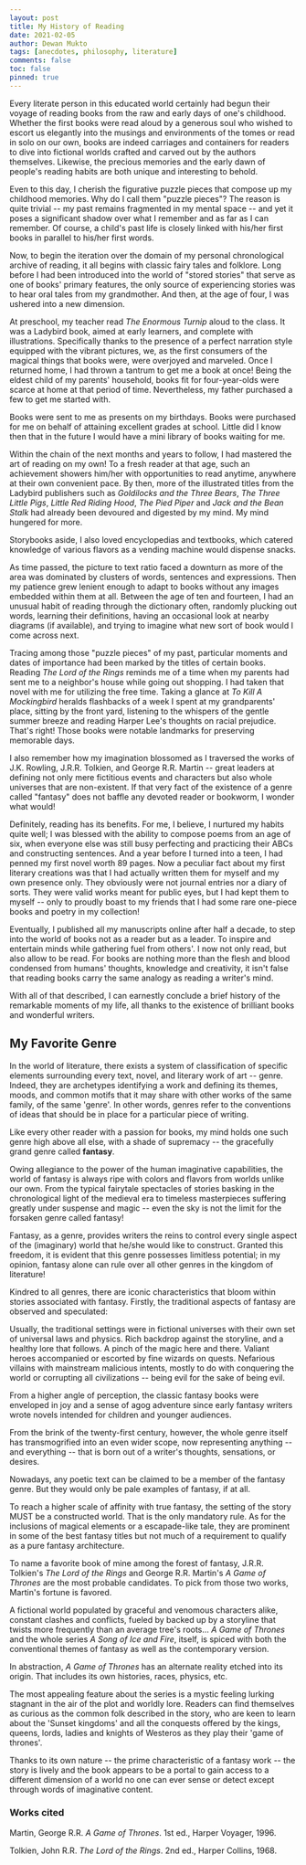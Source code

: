 ```yaml
---
layout: post
title: My History of Reading
date: 2021-02-05
author: Dewan Mukto
tags: [anecdotes, philosophy, literature]
comments: false
toc: false
pinned: true
---
```


Every literate person in this educated world certainly had begun their voyage of reading books from the raw and early days of one's childhood. Whether the first books were read aloud by a generous soul who wished to escort us elegantly into the musings and environments of the tomes or read in solo on our own, books are indeed carriages and containers for readers to dive into fictional worlds crafted and carved out by the authors themselves. Likewise, the precious memories and the early dawn of people's reading habits are both unique and interesting to behold.

Even to this day, I cherish the figurative puzzle pieces that compose up my childhood memories. Why do I call them "puzzle pieces"? The reason is quite trivial -- my past remains fragmented in my mental space -- and yet it poses a significant shadow over what I remember and as far as I can remember. Of course, a child's past life is closely linked with his/her first books in parallel to his/her first words.

Now, to begin the iteration over the domain of my personal chronological archive of reading, it all begins with classic fairy tales and folklore. Long before I had been introduced into the world of "stored stories" that serve as one of books' primary features, the only source of experiencing stories was to hear oral tales from my grandmother. And then, at the age of four, I was ushered into a new dimension.

At preschool, my teacher read *The Enormous Turnip* aloud to the class. It was a Ladybird book, aimed at early learners, and complete with illustrations. Specifically thanks to the presence of a perfect narration style equipped with the vibrant pictures, we, as the first consumers of the magical things that books were, were overjoyed and marveled. Once I returned home, I had thrown a tantrum to get me a book at once! Being the eldest child of my parents' household, books fit for four-year-olds were scarce at home at that period of time. Nevertheless, my father purchased a few to get me started with.

Books were sent to me as presents on my birthdays. Books were purchased for me on behalf of attaining excellent grades at school. Little did I know then that in the future I would have a mini library of books waiting for me.

Within the chain of the next months and years to follow, I had mastered the art of reading on my own! To a fresh reader at that age, such an achievement showers him/her with opportunities to read anytime, anywhere at their own convenient pace. By then, more of the illustrated titles from the Ladybird publishers such as *Goldilocks and the Three Bears*, *The Three Little Pigs*, *Little Red Riding Hood*, *The Pied Piper* and *Jack and the Bean Stalk* had already been devoured and digested by my mind. My mind hungered for more.

Storybooks aside, I also loved encyclopedias and textbooks, which catered knowledge of various flavors as a vending machine would dispense snacks.

As time passed, the picture to text ratio faced a downturn as more of the area was dominated by clusters of words, sentences and expressions. Then my patience grew lenient enough to adapt to books without any images embedded within them at all. Between the age of ten and fourteen, I had an unusual habit of reading through the dictionary often, randomly plucking out words, learning their definitions, having an occasional look at nearby diagrams (if available), and trying to imagine what new sort of book would I come across next.

Tracing among those "puzzle pieces" of my past, particular moments and dates of importance had been marked by the titles of certain books. Reading *The Lord of the Rings* reminds me of a time when my parents had sent me to a neighbor's house while going out shopping. I had taken that novel with me for utilizing the free time. Taking a glance at *To Kill A Mockingbird* heralds flashbacks of a week I spent at my grandparents' place, sitting by the front yard, listening to the whispers of the gentle summer breeze and reading Harper Lee's thoughts on racial prejudice. That's right! Those books were notable landmarks for preserving memorable days.

I also remember how my imagination blossomed as I traversed the works of J.K. Rowling, J.R.R. Tolkien, and George R.R. Martin -- great leaders at defining not only mere fictitious events and characters but also whole universes that are non-existent. If that very fact of the existence of a genre called "fantasy" does not baffle any devoted reader or bookworm, I wonder what would!

Definitely, reading has its benefits. For me, I believe, I nurtured my habits quite well; I was blessed with the ability to compose poems from an age of six, when everyone else was still busy perfecting and practicing their ABCs and constructing sentences. And a year before I turned into a teen, I had penned my first novel worth 89 pages. Now a peculiar fact about my first literary creations was that I had actually written them for myself and my own presence only. They obviously were not journal entries nor a diary of sorts. They were valid works meant for public eyes, but I had kept them to myself -- only to proudly boast to my friends that I had some rare one-piece books and poetry in my collection!

Eventually, I published all my manuscripts online after half a decade, to step into the world of books not as a reader but as a leader. To inspire and entertain minds while gathering fuel from others'. I now not only read, but also allow to be read. For books are nothing more than the flesh and blood condensed from humans' thoughts, knowledge and creativity, it isn't false that reading books carry the same analogy as reading a writer's mind.

With all of that described, I can earnestly conclude a brief history of the remarkable moments of my life, all thanks to the existence of brilliant books and wonderful writers.

## My Favorite Genre

In the world of literature, there exists a system of classification of specific elements surrounding every text, novel, and literary work of art -- genre. Indeed, they are archetypes identifying a work and defining its themes, moods, and common motifs that it may share with other works of the same family, of the same 'genre'. In other words, genres refer to the conventions of ideas that should be in place for a particular piece of writing.

Like every other reader with a passion for books, my mind holds one such genre high above all else, with a shade of supremacy -- the gracefully grand genre called **fantasy**.

Owing allegiance to the power of the human imaginative capabilities, the world of fantasy is always ripe with colors and flavors from worlds unlike our own. From the typical fairytale spectacles of stories basking in the chronological light of the medieval era to timeless masterpieces suffering greatly under suspense and magic -- even the sky is not the limit for the forsaken genre called fantasy!

Fantasy, as a genre, provides writers the reins to control every single aspect of the (imaginary) world that he/she would like to construct. Granted this freedom, it is evident that this genre possesses limitless potential; in my opinion, fantasy alone can rule over all other genres in the kingdom of literature!

Kindred to all genres, there are iconic characteristics that bloom within stories associated with fantasy. Firstly, the traditional aspects of fantasy are observed and speculated:

Usually, the traditional settings were in fictional universes with their own set of universal laws and physics. Rich backdrop against the storyline, and a healthy lore that follows. A pinch of the magic here and there. Valiant heroes accompanied or escorted by fine wizards on quests. Nefarious villains with mainstream malicious intents, mostly to do with conquering the world or corrupting all civilizations -- being evil for the sake of being evil.

From a higher angle of perception, the classic fantasy books were enveloped in joy and a sense of agog adventure since early fantasy writers wrote novels intended for children and younger audiences.

From the brink of the twenty-first century, however, the whole genre itself has transmogrified into an even wider scope, now representing anything -- and everything -- that is born out of a writer's thoughts, sensations, or desires.

Nowadays, any poetic text can be claimed to be a member of the fantasy genre. But they would only be pale examples of fantasy, if at all.

To reach a higher scale of affinity with true fantasy, the setting of the story MUST be a constructed world. That is the only mandatory rule. As for the inclusions of magical elements or a escapade-like tale, they are prominent in some of the best fantasy titles but not much of a requirement to qualify as a pure fantasy architecture.

To name a favorite book of mine among the forest of fantasy, J.R.R. Tolkien's *The Lord of the Rings* and George R.R. Martin's *A Game of Thrones* are the most probable candidates. To pick from those two works, Martin's fortune is favored.

A fictional world populated by graceful and venomous characters alike, constant clashes and conflicts, fueled by backed up by a storyline that twists more frequently than an average tree's roots... *A Game of Thrones* and the whole series *A Song of Ice and Fire*, itself, is spiced with both the conventional themes of fantasy as well as the contemporary version.

In abstraction, *A Game of Thrones* has an alternate reality etched into its origin. That includes its own histories, races, physics, etc.

The most appealing feature about the series is a mystic feeling lurking stagnant in the air of the plot and worldly lore. Readers can find themselves as curious as the common folk described in the story, who are keen to learn about the 'Sunset kingdoms' and all the conquests offered by the kings, queens, lords, ladies and knights of Westeros as they play their 'game of thrones'.

Thanks to its own nature -- the prime characteristic of a fantasy work -- the story is lively and the book appears to be a portal to gain access to a different dimension of a world no one can ever sense or detect except through words of imaginative content.

### Works cited

Martin, George R.R. *A Game of Thrones*. 1st ed., Harper Voyager, 1996.

Tolkien, John R.R. *The Lord of the Rings*. 2nd ed., Harper Collins, 1968.

